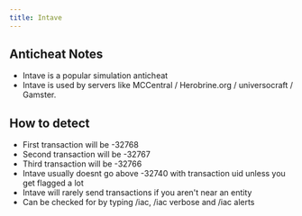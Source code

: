 ```yaml
---
title: Intave
---
```

## Anticheat Notes
- Intave is a popular simulation anticheat
- Intave is used by servers like MCCentral / Herobrine.org / universocraft / Gamster.

## How to detect
- First transaction will be -32768
- Second transaction will be -32767
- Third transaction will be -32766
- Intave usually doesnt go above -32740 with transaction uid unless you get flagged a lot
- Intave will rarely send transactions if you aren't near an entity
- Can be checked for by typing /iac, /iac verbose and /iac alerts
